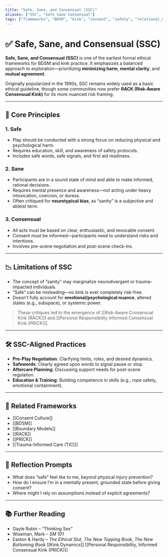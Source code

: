 ```yaml
---
title: "Safe, Sane, and Consensual (SSC)"
aliases: ["SSC", "Safe Sane Consensual"]
tags: ["frameworks", "BDSM", "kink", "consent", "safety", "relational_ethics"]
---
```


<!-- @format -->

# ✅ Safe, Sane, and Consensual (SSC)

**Safe, Sane, and Consensual (SSC)** is one of the earliest formal ethical frameworks for BDSM and kink practice. It emphasizes a balanced approach to exploration—prioritizing **minimizing harm**, **mental clarity**, and **mutual agreement**.

Originally popularized in the 1990s, SSC remains widely used as a basic ethical guideline, though some communities now prefer **RACK (Risk-Aware Consensual Kink)** for its more nuanced risk framing.

---

## 🔑 Core Principles

### 1. **Safe**

- Play should be conducted with a strong focus on reducing physical and psychological harm.
- Requires education, skill, and awareness of safety protocols.
- Includes safe words, safe signals, and first aid readiness.

### 2. **Sane**

- Participants are in a sound state of mind and able to make informed, rational decisions.
- Requires mental presence and awareness—not acting under heavy intoxication, coercion, or duress.
- Often critiqued for **neurotypical bias**, as “sanity” is a subjective and ableist term.

### 3. **Consensual**

- All acts must be based on clear, enthusiastic, and revocable consent.
- Consent must be informed—participants need to understand risks and intentions.
- Involves pre-scene negotiation and post-scene check-ins.

---

## 📉 Limitations of SSC

- The concept of “sanity” may marginalize neurodivergent or trauma-impacted individuals.
- “Safe” can be misleading—no kink is ever completely risk-free.
- Doesn’t fully account for **emotional/psychological nuance**, altered states (e.g., subspace), or systemic power.

> These critiques led to the emergence of [[Risk-Aware Consensual Kink (RACK)]] and [[Personal Responsibility Informed Consensual Kink (PRICK)]].

---

## 🛠 SSC-Aligned Practices

- **Pre-Play Negotiation**: Clarifying limits, roles, and desired dynamics.
- **Safewords**: Clearly agreed upon words to signal pause or stop.
- **Aftercare Planning**: Discussing support needs for post-scene regulation.
- **Education & Training**: Building competence in skills (e.g., rope safety, emotional containment).

---

## 🔗 Related Frameworks

- [[Consent Culture]]
- [[BDSM]]
- [[Boundary Models]]
- [[RACK]]
- [[PRICK]]
- [[Trauma-Informed Care (TIC)]]

---

## 💬 Reflection Prompts

- What does “safe” feel like to me, beyond physical injury prevention?
- How do I ensure I’m in a mentally present, grounded state before giving consent?
- Where might I rely on assumptions instead of explicit agreements?

---

## 📚 Further Reading

- Gayle Rubin – “Thinking Sex”
- Wiseman, Mark – _SM 101_
- Easton & Hardy – _The Ethical Slut_, _The New Topping Book_, _The New Bottoming Book_
  [[Kink Dynamics]]
  [[Personal Responsibility, Informed Consensual Kink (PRICK)]]

